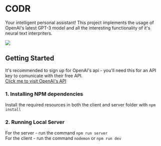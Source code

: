 # CODR
Your intelligent personal assistant! This project implements the usage of OpenAI's latest GPT-3 model and all the interesting functionality of it's neural text interpriters.

<img src="https://i.ibb.co/SPDBS41/codr-example.gif" />

## Getting Started
It's recommended to sign up for OpenAI's api - you'll need this for an API key to comunicate with their free API.<br>
<a href="https://openai.com/api">Click me to visit OpenAI's API</a>

### 1. Installing NPM dependencies
Install the required resources in both the client and server folder with `npm install` <br>

### 2. Running Local Server
For the server - run the command `npm run server` <br>
For the client - run the command `nodemon` or `npm run dev`
